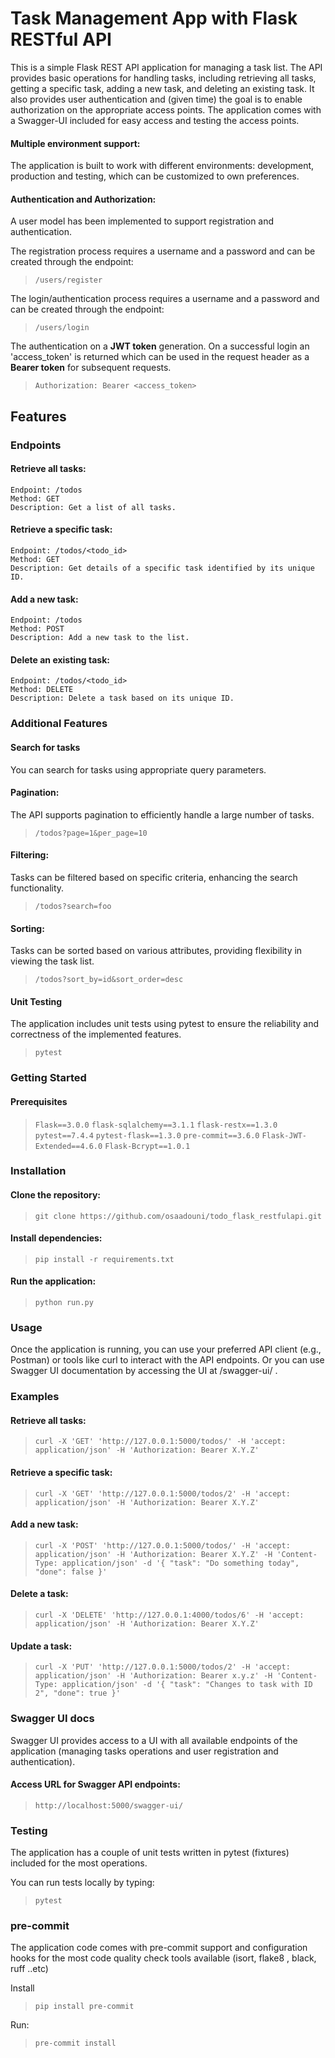 # Task Management App with Flask RESTful API

This is a simple Flask REST API application for managing a task list.
The API provides basic operations for handling tasks,
including retrieving all tasks, getting a specific task,
adding a new task, and deleting an existing task. It also provides user
authentication and (given time) the goal is to enable authorization on
the appropriate access points.
The application comes with a Swagger-UI included for easy access and testing
the access points.
#### Multiple environment support:
The application is built to work with different environments:
development, production and testing, which can be customized to own
preferences.
#### Authentication and Authorization:
A user model has been implemented to support registration and authentication.

The registration process requires a username and a password and can be created through
the endpoint:
> `/users/register`
>
The login/authentication process requires a username and a password and can be created through
the endpoint:

> `/users/login`

The authentication on a **JWT token** generation. On a successful login an 'access_token' is
returned which can be used in the request header as a **Bearer token** for subsequent requests.

> `Authorization: Bearer <access_token>`

## Features

### **Endpoints**

#### Retrieve all tasks:
    Endpoint: /todos
    Method: GET
    Description: Get a list of all tasks.

#### Retrieve a specific task:
    Endpoint: /todos/<todo_id>
    Method: GET
    Description: Get details of a specific task identified by its unique ID.

#### Add a new task:
    Endpoint: /todos
    Method: POST
    Description: Add a new task to the list.

#### Delete an existing task:

    Endpoint: /todos/<todo_id>
    Method: DELETE
    Description: Delete a task based on its unique ID.

### Additional Features

#### Search for tasks

You can search for tasks using appropriate query parameters.

#### Pagination:

The API supports pagination to efficiently handle a large number of tasks.
> `/todos?page=1&per_page=10`

#### Filtering:

Tasks can be filtered based on specific criteria, enhancing the search functionality.
> `/todos?search=foo`

#### Sorting:

Tasks can be sorted based on various attributes, providing flexibility in viewing the task list.
> `/todos?sort_by=id&sort_order=desc`

#### Unit Testing

The application includes unit tests using pytest to ensure the reliability and correctness of the implemented features.
> `pytest`

### Getting Started

#### Prerequisites

> `Flask==3.0.0`
> `flask-sqlalchemy==3.1.1`
> `flask-restx==1.3.0`
> `pytest==7.4.4`
> `pytest-flask==1.3.0`
> `pre-commit==3.6.0`
> `Flask-JWT-Extended==4.6.0`
> `Flask-Bcrypt==1.0.1`


### Installation

#### Clone the repository:

> `
git clone https://github.com/osaadouni/todo_flask_restfulapi.git
`

#### Install dependencies:

> `pip install -r requirements.txt`

#### Run the application:

> `python run.py`

### Usage

Once the application is running, you can use your preferred API client (e.g., Postman) or tools
like curl to interact with the API endpoints. Or you can use Swagger UI documentation by
accessing the UI at /swagger-ui/ .

### Examples

#### Retrieve all tasks:

> `curl -X 'GET'
  'http://127.0.0.1:5000/todos/'
  -H 'accept: application/json'
  -H 'Authorization: Bearer X.Y.Z'
 `

#### Retrieve a specific task:

> `curl -X 'GET'
  'http://127.0.0.1:5000/todos/2'
  -H 'accept: application/json'
  -H 'Authorization: Bearer X.Y.Z'`

#### Add a new task:

> `curl -X 'POST'
  'http://127.0.0.1:5000/todos/'
  -H 'accept: application/json'
  -H 'Authorization: Bearer X.Y.Z'
  -H 'Content-Type: application/json'
  -d '{
  "task": "Do something today",
  "done": false
}'`

#### Delete a task:

> `curl -X 'DELETE'
  'http://127.0.0.1:4000/todos/6'
  -H 'accept: application/json'
  -H 'Authorization: Bearer X.Y.Z'`

#### Update a task:
> `curl -X 'PUT'
  'http://127.0.0.1:5000/todos/2'
  -H 'accept: application/json'
  -H 'Authorization: Bearer x.y.z'
  -H 'Content-Type: application/json'
  -d '{
  "task": "Changes to task with ID 2",
  "done": true
}'`

### Swagger UI docs
Swagger UI provides access to a UI with all available endpoints
of the application (managing tasks operations and user registration
and authentication).

#### Access URL for Swagger API endpoints:
>`http://localhost:5000/swagger-ui/`


### Testing
The application has a couple of unit tests written in pytest (fixtures)
included for the most operations.

You can run tests locally by typing:

> `pytest`


### pre-commit
The application code comes with pre-commit support and configuration hooks
for the most code quality check tools available
(isort, flake8 , black, ruff ..etc)

Install
> `pip install pre-commit`

Run:
> `pre-commit install`
